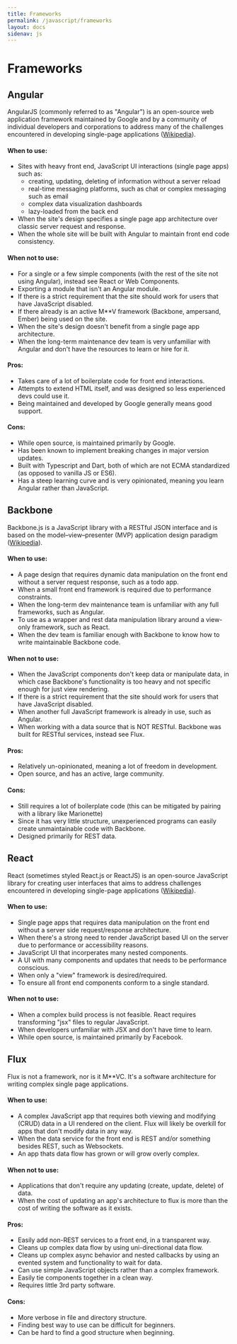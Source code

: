 ```yaml
---
title: Frameworks
permalink: /javascript/frameworks
layout: docs
sidenav: js
---
```

# Frameworks
## Angular
AngularJS (commonly referred to as "Angular") is an open-source web application framework maintained by Google and by a community of individual developers and corporations to address many of the challenges encountered in developing single-page applications ([Wikipedia](http://en.wikipedia.org/wiki/AngularJS)).

#### When to use:
- Sites with heavy front end, JavaScript UI interactions (single page apps) such as:
  - creating, updating, deleting of information without a server reload
  - real-time messaging platforms, such as chat or complex messaging such as email
  - complex data visualization dashboards
  - lazy-loaded from the back end
- When the site's design specifies a single page app architecture over classic server request and response.
- When the whole site will be built with Angular to maintain front end code consistency.

#### When not to use:
- For a single or a few simple components (with the rest of the site not using Angular), instead see React or Web Components.
- Exporting a module that isn't an Angular module.
- If there is a strict requirement that the site should work for users that have JavaScript disabled.
- If there already is an active M**V framework (Backbone, ampersand, Ember) being used on the site.
- When the site's design doesn't benefit from a single page app architecture.
- When the long-term maintenance dev team is very unfamiliar with Angular and don't have the resources to learn or hire for it.

#### Pros:
- Takes care of a lot of boilerplate code for front end interactions.
- Attempts to extend HTML itself, and was designed so less experienced devs could use it.
- Being maintained and developed by Google generally means good support.

#### Cons:
- While open source, is maintained primarily by Google.
- Has been known to implement breaking changes in major version updates.
- Built with Typescript and Dart, both of which are not ECMA standardized (as opposed to vanilla JS or ES6).
- Has a steep learning curve and is very opinionated, meaning you learn Angular rather than JavaScript.


## Backbone
Backbone.js is a JavaScript library with a RESTful JSON interface and is based on the model–view–presenter (MVP) application design paradigm ([Wikipedia](http://en.wikipedia.org/wiki/Backbone.js)).

#### When to use:
- A page design that requires dynamic data manipulation on the front end without a server request response, such as a todo app.
- When a small front end framework is required due to performance constraints.
- When the long-term dev maintenance team is unfamiliar with any full frameworks, such as Angular.
- To use as a wrapper and rest data manipulation library around a view-only framework, such as React.
- When the dev team is familiar enough with Backbone to know how to write maintainable Backbone code.

#### When not to use:
- When the JavaScript components don't keep data or manipulate data, in which case Backbone's functionality is too heavy and not specific enough for just view rendering.
- If there is a strict requirement that the site should work for users that have JavaScript disabled.
- When another full JavaScript framework is already in use, such as Angular.
- When working with a data source that is NOT RESTful. Backbone was built for RESTful services, instead see Flux.

#### Pros:
- Relatively un-opinionated, meaning a lot of freedom in development.
- Open source, and has an active, large community.

#### Cons:
- Still requires a lot of boilerplate code (this can be mitigated by pairing with a library like Marionette)
- Since it has very little structure, unexperienced programs can easily create unmaintainable code with Backbone.
- Designed primarily for REST data.


## React
React (sometimes styled React.js or ReactJS) is an open-source JavaScript library for creating user interfaces that aims to address challenges encountered in developing single-page applications ([Wikipedia](https://en.wikipedia.org/wiki/React_(JavaScript_library))).

#### When to use:
- Single page apps that requires data manipulation on the front end without a server side request/response architecture.
- When there's a strong need to render JavaScript based UI on the server due to performance or accessibility reasons.
- JavaScript UI that incorperates many nested components.
- A UI with many components and updates that needs to be performance conscious.
- When only a "view" framework is desired/required.
- To ensure all front end components conform to a single standard.

#### When not to use:
- When a complex build process is not feasible. React requires transforming "jsx" files to regular JavaScript.
- When developers unfamiliar with JSX and don't have time to learn.
- While open source, is maintained primarily by Facebook.


## Flux
Flux is not a framework, nor is it M**VC. It's a software architecture for
writing complex single page applications.

#### When to use:
- A complex JavaScript app that requires both viewing and modifying (CRUD) data
  in a UI rendered on the client. Flux will likely be overkill for apps that
  don't modify data in any way.
- When the data service for the front end is REST and/or something besides REST,
  such as Websockets.
- An app thats data flow has grown or will grow overly complex.

#### When not to use:
- Applications that don't require any updating (create, update, delete) of data.
- When the cost of updating an app's architecture to flux is more than the cost
  of writing the software as it exists.

#### Pros:
- Easily add non-REST services to a front end, in a transparent way.
- Cleans up complex data flow by using uni-directional data flow.
- Cleans up complex async behavior and nested callbacks by using an evented
  system and functionality to wait for data.
- Can use simple JavaScript objects rather than a complex framework.
- Easily tie components together in a clean way.
- Requires little 3rd party software.

#### Cons:
- More verbose in file and directory structure.
- Finding best way to use can be difficult for beginners.
- Can be hard to find a good structure when beginning.
